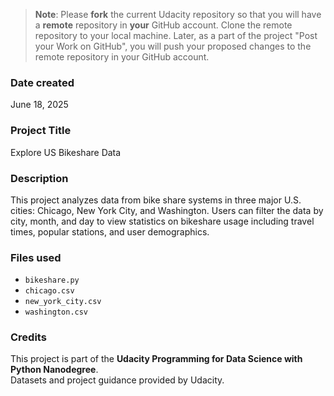 > **Note**: Please **fork** the current Udacity repository so that you will have a **remote** repository in **your** GitHub account. Clone the remote repository to your local machine. Later, as a part of the project "Post your Work on GitHub", you will push your proposed changes to the remote repository in your GitHub account.

### Date created
June 18, 2025

### Project Title
Explore US Bikeshare Data

### Description
This project analyzes data from bike share systems in three major U.S. cities: Chicago, New York City, and Washington. Users can filter the data by city, month, and day to view statistics on bikeshare usage including travel times, popular stations, and user demographics.

### Files used
- `bikeshare.py`  
- `chicago.csv`  
- `new_york_city.csv`  
- `washington.csv`  

### Credits
This project is part of the **Udacity Programming for Data Science with Python Nanodegree**.  
Datasets and project guidance provided by Udacity.
